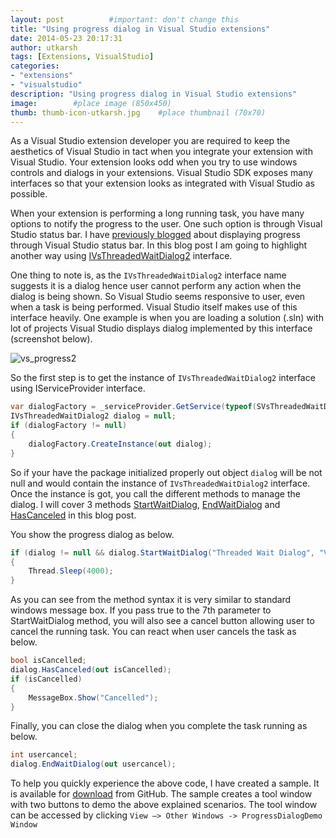 ```yaml
---
layout: post          #important: don't change this
title: "Using progress dialog in Visual Studio extensions"
date: 2014-05-23 20:17:31
author: utkarsh
tags: [Extensions, VisualStudio]
categories:
- "extensions"
- "visualstudio"
description: "Using progress dialog in Visual Studio extensions"
image:        #place image (850x450)
thumb: thumb-icon-utkarsh.jpg    #place thumbnail (70x70)
---
```

As a Visual Studio extension developer you are required to keep the aesthetics of Visual Studio in tact when you integrate your extension with Visual Studio. Your extension looks odd when you try to use windows controls and dialogs in your extensions. Visual Studio SDK exposes many interfaces so that your extension looks as integrated with Visual Studio as possible. 

When your extension is performing a long running task, you have many options to notify the progress to the user. One such option is through Visual Studio status bar. I have [previously blogged](http://geekswithblogs.net/onlyutkarsh/archive/2013/08/11/using-visual-studio-status-bar-in-your-extensions.aspx) about displaying progress through Visual Studio status bar. In this blog post I am going to highlight another way using [IVsThreadedWaitDialog2](http://msdn.microsoft.com/en-us/library/microsoft.visualstudio.shell.interop.ivsthreadedwaitdialog2(v=vs.100).aspx) interface. 

One thing to note is, as the `IVsThreadedWaitDialog2` interface name suggests it is a dialog hence user cannot perform any action when the dialog is being shown. So Visual Studio seems responsive to user, even when a task is being performed. Visual Studio itself makes use of this interface heavily. One example is when you are loading a solution (.sln) with lot of projects Visual Studio displays dialog implemented by this interface (screenshot below).

![vs_progress2]({{site.url}}/images/screenshots/utkarsh//2014_05_23_using_progress_dialog_in_Image1.gif)

So the first step is to get the instance of `IVsThreadedWaitDialog2` interface using IServiceProvider interface. 

```cs
var dialogFactory = _serviceProvider.GetService(typeof(SVsThreadedWaitDialogFactory)) as IVsThreadedWaitDialogFactory;
IVsThreadedWaitDialog2 dialog = null;
if (dialogFactory != null)
{
    dialogFactory.CreateInstance(out dialog);
}
```
So if your have the package initialized properly out object `dialog` will be not null and would contain the instance of `IVsThreadedWaitDialog2` interface. Once the instance is got, you call the different methods to manage the dialog. I will cover 3 methods [StartWaitDialog](http://msdn.microsoft.com/en-us/library/microsoft.visualstudio.shell.interop.ivsthreadedwaitdialog2.startwaitdialog(v=vs.100).aspx), [EndWaitDialog](http://msdn.microsoft.com/en-us/library/microsoft.visualstudio.shell.interop.ivsthreadedwaitdialog2.endwaitdialog(v=vs.100).aspx) and [HasCanceled](http://msdn.microsoft.com/en-us/library/microsoft.visualstudio.shell.interop.ivsthreadedwaitdialog2.hascanceled(v=vs.100).aspx) in this blog post.

You show the progress dialog as below.

```cs
if (dialog != null && dialog.StartWaitDialog("Threaded Wait Dialog", "VS is Busy", "Progress text", null, "Waiting status bar text", 0, false, true) == VSConstants.S_OK)
{
    Thread.Sleep(4000);
}
```
As you can see from the method syntax it is very similar to standard windows message box. If you pass true to the 7th parameter to StartWaitDialog method, you will also see a cancel button allowing user to cancel the running task. You can react when user cancels the task as below.

```cs
bool isCancelled;
dialog.HasCanceled(out isCancelled);
if (isCancelled)
{
    MessageBox.Show("Cancelled");
}
```

Finally, you can close the dialog when you complete the task running as below.

```cs
int usercancel;
dialog.EndWaitDialog(out usercancel);
```

To help you quickly experience the above code, I have created a sample. It is available for [download](https://github.com/onlyutkarsh/ProgressWindowDemo) from GitHub. The sample creates a tool window with two buttons to demo the above explained scenarios. The tool window can be accessed by clicking `View –> Other Windows -> ProgressDialogDemo Window`